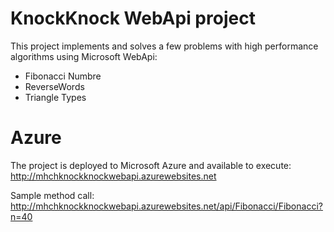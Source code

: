 # KnockKnock WebApi project
This project implements and solves a few problems with high performance algorithms using Microsoft WebApi:
- Fibonacci Numbre
- ReverseWords
- Triangle Types

# Azure
The project is deployed to Microsoft Azure and available to execute:
http://mhchknockknockwebapi.azurewebsites.net

Sample method call:
http://mhchknockknockwebapi.azurewebsites.net/api/Fibonacci/Fibonacci?n=40
